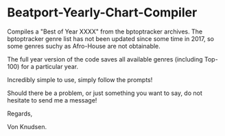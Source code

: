 # Beatport-Yearly-Chart-Compiler
Compiles a "Best of Year XXXX" from the bptoptracker archives.
The bptoptracker genre list has not been updated since some time in 2017, so some genres suchy as Afro-House are not obtainable.

The full year version of the code saves all available genres (including Top-100) for a particular year.

Incredibly simple to use, simply follow the prompts! 


Should there be a problem, or just something you want to say, do not hesitate to send me a message!

Regards,

Von Knudsen.
